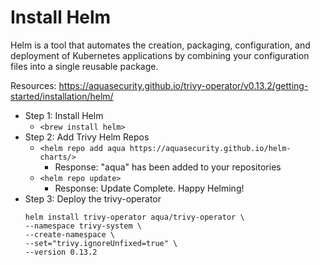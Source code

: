# Install Helm
Helm is a tool that automates the creation, packaging, configuration, and deployment of Kubernetes applications by combining your configuration files into a single reusable package.

Resources: https://aquasecurity.github.io/trivy-operator/v0.13.2/getting-started/installation/helm/

* Step 1: Install Helm
    - `<brew install helm>`
* Step 2: Add Trivy Helm Repos
    - `<helm repo add aqua https://aquasecurity.github.io/helm-charts/>`
        - Response: "aqua" has been added to your repositories
    - `<helm repo update>`
        - Response: Update Complete. Happy Helming!
* Step 3: Deploy the trivy-operator
    ```
    helm install trivy-operator aqua/trivy-operator \
  --namespace trivy-system \
  --create-namespace \
  --set="trivy.ignoreUnfixed=true" \
  --version 0.13.2
    ```
